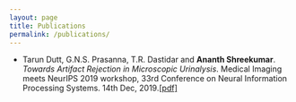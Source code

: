 ```yaml
---
layout: page
title: Publications
permalink: /publications/
---
```

* Tarun Dutt, G.N.S. Prasanna, T.R. Dastidar and <b>Ananth Shreekumar</b>. <i>Towards Artifact Rejection in Microscopic Urinalysis</i>. Medical Imaging meets NeurIPS 2019 workshop, 33rd Conference on Neural Information Processing Systems. 14th Dec, 2019.<a target="_blank" rel="noopener noreferrer" href="{{ site.baseurl }}{{ site.url }}/assets/pdf/nips_openset.pdf">[pdf]</a>
<!-- * <b>Ananth Shreekumar</b>\*, Biswesh Mohapatra\*, and Srisha Rao. <i>Incorporating Autonomous Bargaining Capabilities into E-Commerce Systems</i>. 20th ACM International Conference on Intelligent Virtual Agents. 19th - 23rd Oct, 2020.[Accepted] -->